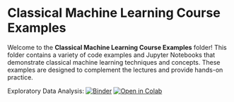 # Classical Machine Learning Course Examples

Welcome to the **Classical Machine Learning Course Examples** folder! This folder contains a variety of code examples and Jupyter Notebooks that demonstrate classical machine learning techniques and concepts. These examples are designed to complement the lectures and provide hands-on practice.

Exploratory Data Analysis: [![Binder](https://mybinder.org/badge_logo.svg)](https://mybinder.org/v2/gh/DerAndr/classical_ml_course/HEAD?urlpath=%2Fdoc%2Ftree%2Fexamples%2F%5BEDA%5D_gender_wage_analysis.ipynb) [![Open in Colab](https://colab.research.google.com/assets/colab-badge.svg)](https://colab.research.google.com/github/DerAndr/classical_ml_course/blob/main/examples/%5BEDA%5D_gender_wage_analysis.ipynb)
